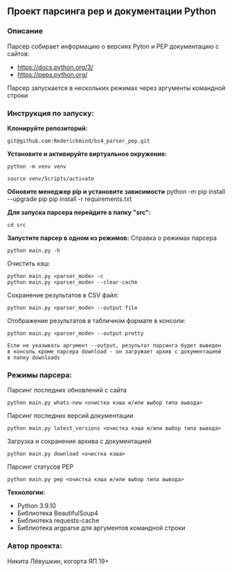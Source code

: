 ## Проект парсинга pep и документации Python

### Описание
Парсер собирает информацию о версиях Pyton и PEP документацию с сайтов:
- https://docs.python.org/3/
- https://peps.python.org/

Парсер запускается в нескольких режимах через аргументы командной строки

### Инструкция по запуску:
**Клонируйте репозиторий:**
```
git@github.com:Rederickmind/bs4_parser_pep.git
```
**Установите и активируйте виртуальное окружение:**
```
python -m venv venv
```
```
source venv/Scripts/activate
```
**Обновите менеджер pip и установите зависимости**
python -m pip install --upgrade pip
pip install -r requirements.txt

**Для запуска парсера перейдите в папку "src":**
```
cd src
```
**Запустите парсер в одном из режимов:**
Справка о режимах парсера
```
python main.py -h
```
Очистить кэш:
```
python main.py <parser_mode> -c
python main.py <parser_mode> --clear-cache
```
Сохранение результатов в CSV файл:
```
python main.py <parser_mode> --output file
```
Отображение результатов в табличном формате в консоли:
```
python main.py <parser_mode> --output pretty
```
```
Если не указывать аргумент --output, результат парсинга будет выведен в консоль кроме парсера download - он загружает архив с документацией в папку downloads
```

### Режимы парсера:
Парсинг последних обновлений с сайта
```
python main.py whats-new <очистка кэша и/или выбор типа вывода>
```

Парсинг последних версий документации
```
python main.py latest_versions <очистка кэша и/или выбор типа вывода>
```

Загрузка и сохранение архива с документацией
```
python main.py download <очистка кэша>
```

Парсинг статусов PEP
```
python main.py pep <очистка кэша и/или выбор типа вывода>
```

**Технологии:**
- Python 3.9.10
- Библиотека BeautifulSoup4
- Библиотека requests-cache
- Библиотека argparse для аргументов командной строки 

### Автор проекта:

Никита Лёвушкин, когорта ЯП 19+

